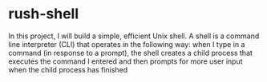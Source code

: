 # rush-shell
In this project, I will build a simple, efficient Unix shell. A shell is a command line interpreter (CLI) that operates in the following way: when I type in a command (in response to a prompt), the shell creates a child process that executes the command I entered and then prompts for more user input when the child process has finished
